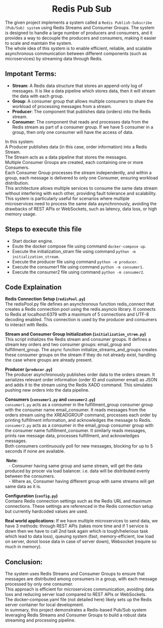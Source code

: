 <div align='center'>
    <h1>Redis Pub Sub</h1>
</div>

The given project implements a system called a `Redis Publish-Subscribe (Pub/Sub) system` using Redis Streams and Consumer Groups. The system is designed to handle a large number of producers and consumers, and it provides a way to decouple the producers and consumers, making it easier to scale and maintain the system. <br>
The whole idea of this system is to enable efficient, reliable, and scalable asynchronous communication between different components (such as microservices) by streaming data through Redis. <br>
   
##  Impotant Terms: 
-   **Stream**: A Redis data structure that stores an append-only log of messages. It is like a data pipeline which stores data, then it will stream the data with each group. <Br>
-   **Group**: A consumer group that allows multiple consumers to share the workload of processing messages from a stream.<br>
-   **Producer**: The component that publishes data (orders) into the Redis stream. <Br>
-   **Consumer**: The component that reads and processes data from the Redis stream as part of a consumer group. If we have 5 consumer in a group, then only one consumer will have the access of data. <br>
   
In this system: <br>
A Producer publishes data (in this case, order information) into a Redis Stream. <br>
The Stream acts as a data pipeline that stores the messages. <br>
Multiple Consumer Groups are created, each containing one or more Consumers. <br>
Each Consumer Group processes the stream independently, and within a group, each message is delivered to only one Consumer, ensuring workload distribution. <br>
This architecture allows multiple services to consume the same data stream without interfering with each other, providing fault tolerance and scalability. <br>
This system is particularly useful for scenarios where multiple microservices need to process the same data asynchronously, avoiding the drawbacks of REST APIs or WebSockets, such as latency, data loss, or high memory usage.


##  Steps to execute this file
-   Start docker engine.
-   Exute the docker compose file using command `docker-compose up`.
-   Execute the initialization_stram file using command `python -m initialization_stream`.
-   Execute the producer file using command `python -m producer`.
-   Execute the consumer1 file using command `python -m consumer1`.
-   Execute the consumer2 file using command `python -m consumer2`.
   
 
##  Code Explaination
**Redis Connection Setup (`redisPool.py`)** <br>
    The redisPool.py file defines an asynchronous function redis_connect that creates a Redis connection pool using the redis.asyncio library. It connects to Redis at localhost:6379 with a maximum of 5 connections and UTF-8 decoding enabled. This connection is used by the producer and consumers to interact with Redis. <br>

**Stream and Consumer Group Initialization (`initialization_strem.py`)**<br>
    This script initializes the Redis stream and consumer groups. It defines a stream key orders and two consumer groups: email_group and fulfillment_group. The async function initialize_streams_and_groups creates these consumer groups on the stream if they do not already exist, handling the case where groups are already present. <br>

**Producer (`producer.py`)**<br>
    The producer asynchronously publishes order data to the orders stream. It serializes relevant order information (order ID and customer email) as JSON and adds it to the stream using the Redis XADD command. This simulates pushing new orders into the data pipeline. <br>

**Consumers (`consumer1.py` and `consumer2.py`)**<br>
    `consumer1.py` acts as a consumer in the fulfillment_group consumer group with the consumer name email_consumer. It reads messages from the orders stream using the XREADGROUP command, processes each order by printing fulfillment information, and acknowledges the message to Redis. <br>
    `consumer2.py` acts as a consumer in the email_group consumer group with the consumer name fulfillment_consumer. It similarly reads messages, prints raw message data, processes fulfillment, and acknowledges messages. <br>
    Both consumers continuously poll for new messages, blocking for up to 5 seconds if none are available.<br>

&nbsp;**Note:** <br>
&nbsp;&nbsp; -    Consumer having same group and same stream, will get the data produced by procer via load balancer. i.e. data will be distributed evenly between the consumers. <br>
&nbsp;&nbsp; -    Where as, Consumer having different group with same streams will get same data as it is.
    

**Configuration (`config.py`)**<br>
    Contains Redis connection settings such as the Redis URL and maximum connections. These settings are referenced in the Redis connection setup but currently hardcoded values are used. <br>


**Real world applications:**
If we have multiple microservices to send data, we have 3 methods: through REST APIs (takes more time and if 1 service is down then we have to call 2nd task again which is tough/helerious task which lead to data loss), queuing system (fast, memory-efficient, low load on server, donot loose data in case of server down), Websocket (require so much in memory). <br>


##  Conclusion:
The system uses Redis Streams and Consumer Groups to ensure that messages are distributed among consumers in a group, with each message processed by only one consumer. <br>
This approach is efficient for microservices communication, avoiding data loss and reducing server load compared to REST APIs or WebSockets. <br>
The docker-compose.yaml file (not detailed here) likely sets up the Redis server container for local development.<br>
In summary, this project demonstrates a Redis-based Pub/Sub system leveraging Redis Streams and Consumer Groups to build a robust data streaming and processing pipeline.
